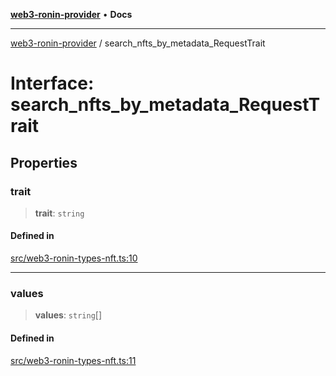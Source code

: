 [**web3-ronin-provider**](../README.md) • **Docs**

***

[web3-ronin-provider](../globals.md) / search\_nfts\_by\_metadata\_RequestTrait

# Interface: search\_nfts\_by\_metadata\_RequestTrait

## Properties

### trait

> **trait**: `string`

#### Defined in

[src/web3-ronin-types-nft.ts:10](https://github.com/chuacw/web3-ronin-provider/blob/4a5337409914c1435eb29cf10385b5e91a5e50ae/src/web3-ronin-types-nft.ts#L10)

***

### values

> **values**: `string`[]

#### Defined in

[src/web3-ronin-types-nft.ts:11](https://github.com/chuacw/web3-ronin-provider/blob/4a5337409914c1435eb29cf10385b5e91a5e50ae/src/web3-ronin-types-nft.ts#L11)
